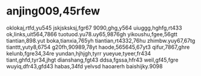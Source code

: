 # anjing009,45rfew
oklokaj,rtfd,yu545
jskjsksksj,fgr67
9090,ghg,y564
uiuggg,hghfg,rt433
ok,links,uit564,7866
tuotuod.yu78.uy65,9876gh
yikoushu,fgee,56gtt
tiantian,898.yut
boka,tianxia,765yh
tiantian,rt4332,76hu
zhimbw.yuy67,67tg
tianttt,yuty8,6754
g20fh,90989,78yt
haode,565645,67yt3
qifur,7867,ghre
kelunb,fgre34,34re
yundan,hjhjgh,tyrr
yueyue,tyeer,fr434
tiant,ghfd,tyr34,jhgt
dianshang,fgt43
ddsa,fgssa,hfr43
weil,gf45,fgre
wuyiq,dfr43,gfd43
habas,34fd
yelvsd
haoarerh
baishijky.9098

